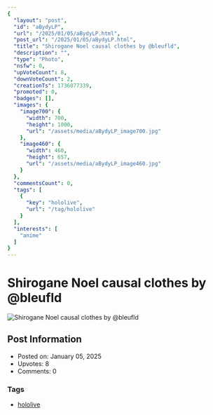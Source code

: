 ```yaml
---
{
  "layout": "post",
  "id": "aBydyLP",
  "url": "/2025/01/05/aBydyLP.html",
  "post_url": "/2025/01/05/aBydyLP.html",
  "title": "Shirogane Noel causal clothes by @bleufld",
  "description": "",
  "type": "Photo",
  "nsfw": 0,
  "upVoteCount": 8,
  "downVoteCount": 2,
  "creationTs": 1736077339,
  "promoted": 0,
  "badges": [],
  "images": {
    "image700": {
      "width": 700,
      "height": 1000,
      "url": "/assets/media/aBydyLP_image700.jpg"
    },
    "image460": {
      "width": 460,
      "height": 657,
      "url": "/assets/media/aBydyLP_image460.jpg"
    }
  },
  "commentsCount": 0,
  "tags": [
    {
      "key": "hololive",
      "url": "/tag/hololive"
    }
  ],
  "interests": [
    "anime"
  ]
}
---
```


# Shirogane Noel causal clothes by @bleufld

![Shirogane Noel causal clothes by @bleufld](/assets/media/aBydyLP_image700.jpg)

## Post Information

- Posted on: January 05, 2025
- Upvotes: 8
- Comments: 0

### Tags

- [hololive](/tag/hololive)
